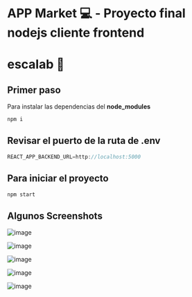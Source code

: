 # APP Market :computer: - Proyecto final nodejs cliente frontend
# escalab :rocket:

## Primer paso
Para instalar las dependencias del __node_modules__
```javascript
npm i
```

## Revisar el puerto de la ruta de .env
```javascript
REACT_APP_BACKEND_URL=http://localhost:5000
```

## Para iniciar el proyecto
```javascript
npm start
```
## Algunos Screenshots

![image](https://user-images.githubusercontent.com/39087254/103491057-2f454480-4dff-11eb-88bb-b3a3f496c033.png)

![image](https://user-images.githubusercontent.com/39087254/103491068-4a17b900-4dff-11eb-9c5f-5f4405d5e735.png)

![image](https://user-images.githubusercontent.com/39087254/103491078-661b5a80-4dff-11eb-99cc-943a91bc9561.png)

![image](https://user-images.githubusercontent.com/39087254/103491100-97942600-4dff-11eb-8a32-def407396d8f.png)

![image](https://user-images.githubusercontent.com/39087254/103491117-bf838980-4dff-11eb-879a-525e38afe214.png)
